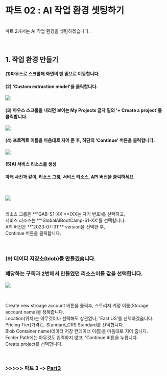 # 파트 02 : AI 작업 환경 셋팅하기

<br>
파트 2에서는 AI 작업 환경을 셋팅하겠습니다.  
<br>
<br>
<br>

## 1. 작업 환경 만들기
  

#### (1)마우스로 스크롤해 화면의 맨 밑으로 이동합니다.    
#### (2) 'Custom extraction model'을 클릭합니다.  
![](https://github.com/pmj-chosim/azureappdeploy/raw/main/img/9.png)  
  
#### (3) 마우스 스크롤을 내리면 보이는 My Projects 글자 밑의 '+ Create a project'를 클릭합니다.    
![](https://github.com/pmj-chosim/azureappdeploy/raw/main/img/10.png)  
  
#### (4) 프로젝트 이름을 마음대로 지어 준 후, 하단의 'Continue' 버튼을 클릭합니다.  
![](https://github.com/pmj-chosim/azureappdeploy/raw/main/img/11.png)   

#### (5)AI 서비스 리소스를 생성
#### 아래 사진과 같이, 리소스 그룹, 서비스 리소스, API 버전을 클릭하세요.  
<br>

![](https://github.com/pmj-chosim/azureappdeploy/raw/main/img/12.png)    

<br>
리소스 그룹은 **'GAB-S1-XX'**(XX는 자기 번호)를 선택하고,  <br>
서비스 리소스는 **'GlobalAIBootCamp-S1-XX'를 선택합니다.  <br>
API 버전은 **'2023-07-31'** version을 선택한 후,  <br>
Continue 버튼을 클릭합니다.  <br>
<br><br>

### (9) 데이터 저장소(blob)를 만들겠습니다.
### 해당하는 구독과 2번에서 만들었던 리소스이름 값을 선택합니다.
![](https://github.com/pmj-chosim/azureappdeploy/raw/main/img/13.png)    

<br>  

Create new stroage account 버튼을 클릭후, 스토리지 계정 이름(Storage account name)을 정해줍니다.  
Location(위치)는 아무것이나 선택해도 상관없나, 'East US'를 선택하겠습니다.  
Pricing Tier(가격)는 Standard_GRS Standard를 선택합니다.  
Blob Container name(데이터 저장 컨테이너 이름)을 마음대로 지어 줍니다.  
Folder Path에는 아무것도 입력하지 않고, 'Continue'버튼을 누릅니다.  
Create project를 선택합니다.  

<br>

  
### >>>>> 파트 3 ->  [Part3](https://github.com/pmj-chosim/azureappdeploy/blob/main/sessionguide/Part02.md) 
